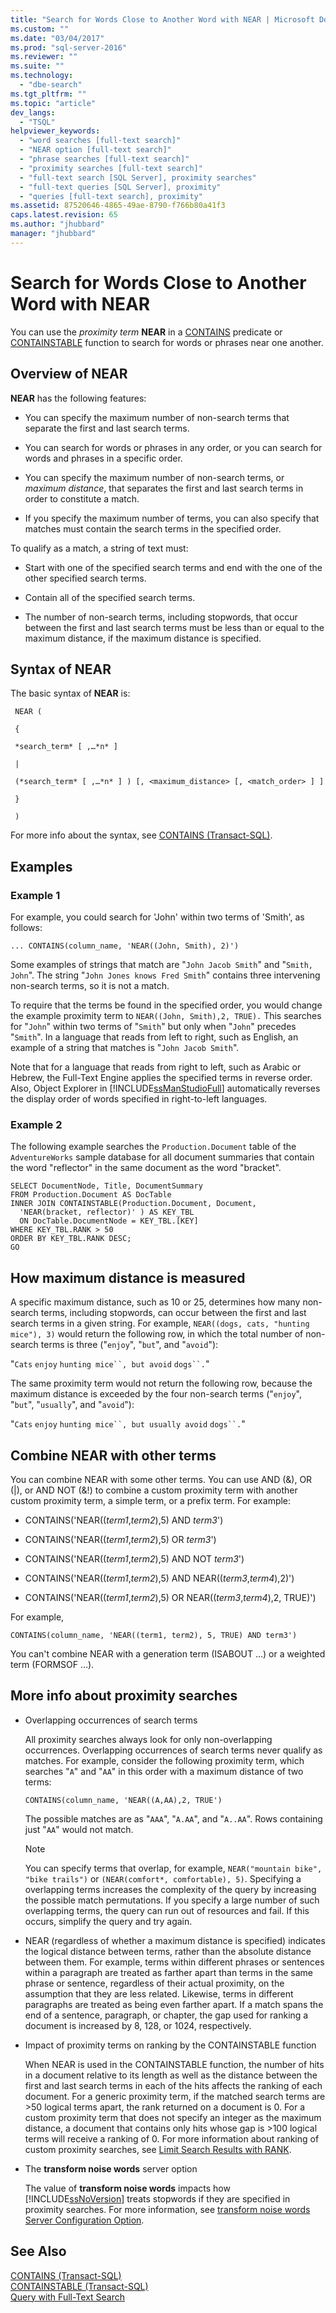 ```yaml
---
title: "Search for Words Close to Another Word with NEAR | Microsoft Docs"
ms.custom: ""
ms.date: "03/04/2017"
ms.prod: "sql-server-2016"
ms.reviewer: ""
ms.suite: ""
ms.technology: 
  - "dbe-search"
ms.tgt_pltfrm: ""
ms.topic: "article"
dev_langs: 
  - "TSQL"
helpviewer_keywords: 
  - "word searches [full-text search]"
  - "NEAR option [full-text search]"
  - "phrase searches [full-text search]"
  - "proximity searches [full-text search]"
  - "full-text search [SQL Server], proximity searches"
  - "full-text queries [SQL Server], proximity"
  - "queries [full-text search], proximity"
ms.assetid: 87520646-4865-49ae-8790-f766b80a41f3
caps.latest.revision: 65
ms.author: "jhubbard"
manager: "jhubbard"
---
```

# Search for Words Close to Another Word with NEAR
  You can use the *proximity term* **NEAR** in a [CONTAINS](../Topic/CONTAINS%20\(Transact-SQL\).md) predicate or [CONTAINSTABLE](../../relational-databases/system-functions/containstable-transact-sql.md) function to search for words or phrases near one another. 
  
##  <a name="Custom_NEAR"></a> Overview of NEAR  
**NEAR** has the following features:  
-   You can specify the maximum number of non-search terms that separate the first and last search terms.

-   You can search for words or phrases in any order, or you can search for words and phrases in a specific order.
  
-   You can specify the maximum number of non-search terms, or *maximum distance*, that separates the first and last search terms in order to constitute a match.  

-   If you specify the maximum number of terms, you can also specify that matches must contain the search terms in the specified order.

 
 To qualify as a match, a string of text must:  
  
-   Start with one of the specified search terms and end with the one of the other specified search terms.  
  
-   Contain all of the specified search terms.  
  
-   The number of non-search terms, including stopwords, that occur between the first and last search terms must be less than or equal to the maximum distance, if the maximum distance is specified.  
  
## Syntax of NEAR
The basic syntax of **NEAR** is:  

``` 
 NEAR (  
  
 {  
  
 *search_term* [ ,…*n* ]  
  
 |  
  
 (*search_term* [ ,…*n* ] ) [, <maximum_distance> [, <match_order> ] ]  
  
 }  
  
 )  
```

For more info about the syntax, see [CONTAINS &#40;Transact-SQL&#41;](../Topic/CONTAINS%20\(Transact-SQL\).md).  

## Examples
### Example 1
 For example, you could search for 'John' within two terms of 'Smith', as follows:  
  
```tsql
... CONTAINS(column_name, 'NEAR((John, Smith), 2)')
```  
  
 Some examples of strings that match are "`John Jacob Smith`" and "`Smith, John`". The string "`John Jones knows Fred Smith`" contains three intervening non-search terms, so it is not a match.  
  
 To require that the terms be found in the specified order, you would change the example proximity term to `NEAR((John, Smith),2, TRUE).` This searches for "`John`" within two terms of "`Smith`" but only when "`John`" precedes "`Smith`". In a language that reads from left to right, such as English, an example of a string that matches is "`John Jacob Smith`".  
  
 Note that for a language that reads from right to left, such as Arabic or Hebrew, the Full-Text Engine applies the specified terms in reverse order. Also, Object Explorer in [!INCLUDE[ssManStudioFull](../../advanced-analytics/r-services/includes/ssmanstudiofull-md.md)] automatically reverses the display order of words specified in right-to-left languages.   

### Example 2
 The following example searches the `Production.Document` table of the `AdventureWorks` sample database for all document summaries that contain the word "reflector" in the same document as the word "bracket".  
  
```tsql
SELECT DocumentNode, Title, DocumentSummary  
FROM Production.Document AS DocTable   
INNER JOIN CONTAINSTABLE(Production.Document, Document,  
  'NEAR(bracket, reflector)' ) AS KEY_TBL  
  ON DocTable.DocumentNode = KEY_TBL.[KEY]  
WHERE KEY_TBL.RANK > 50  
ORDER BY KEY_TBL.RANK DESC;  
GO  
``` 
 
## How maximum distance is measured  
 A specific maximum distance, such as 10 or 25, determines how many non-search terms, including stopwords, can occur between the first and last search terms in a given string. For example, `NEAR((dogs, cats, "hunting mice"), 3)` would return the following row, in which the total number of non-search terms is three ("`enjoy`", "`but`", and "`avoid`"):  
  
 "`Cats` `enjoy` `hunting mice``, but avoid` `dogs``.`"  
  
 The same proximity term would not return the following row, because the maximum distance is exceeded by the four non-search terms ("`enjoy`", "`but`", "`usually`", and "`avoid`"):  
  
 "`Cats` `enjoy` `hunting mice``, but usually avoid` `dogs``.`"  
  
## Combine NEAR with other terms  
 You can combine NEAR with some other terms. You can use AND (&), OR (|), or AND NOT (&!) to combine a custom proximity term with another custom proximity term, a simple term, or a prefix term. For example:  
  
-   CONTAINS('NEAR((*term1*,*term2*),5) AND *term3*')  
  
-   CONTAINS('NEAR((*term1*,*term2*),5) OR *term3*')  
  
-   CONTAINS('NEAR((*term1*,*term2*),5) AND NOT *term3*')  
  
-   CONTAINS('NEAR((*term1*,*term2*),5) AND NEAR((*term3*,*term4*),2)')  
  
-   CONTAINS('NEAR((*term1*,*term2*),5) OR NEAR((*term3*,*term4*),2, TRUE)')  
  
 For example,  
  
```  
CONTAINS(column_name, 'NEAR((term1, term2), 5, TRUE) AND term3')  
```  
  
 You can't combine NEAR with a generation term (ISABOUT …) or a weighted term (FORMSOF …).  
  
##  <a name="Additional_Considerations"></a> More info about proximity searches  
   
-   Overlapping occurrences of search terms  
  
     All proximity searches always look for only non-overlapping occurrences. Overlapping occurrences of search terms never qualify as matches. For example, consider the following proximity term, which searches "`A`" and "`AA`" in this order with a maximum distance of two terms:  
  
    ```  
    CONTAINS(column_name, 'NEAR((A,AA),2, TRUE')  
    ```  
  
     The possible matches are as "`AAA`", "`A.AA`", and "`A..AA`". Rows containing just "`AA`" would not match.  
  
    > [!NOTE]  
    >  You can specify terms that overlap, for example, `NEAR("mountain bike", "bike trails")` or `(NEAR(comfort*, comfortable), 5)`. Specifying a overlapping terms increases the complexity of the query by increasing the possible match permutations. If you specify a large number of such overlapping terms, the query can run out of resources and fail. If this occurs, simplify the query and try again.  
  
-   NEAR (regardless of whether a maximum distance is specified) indicates the logical distance between terms, rather than the absolute distance between them. For example, terms within different phrases or sentences within a paragraph are treated as farther apart than terms in the same phrase or sentence, regardless of their actual proximity, on the assumption that they are less related. Likewise, terms in different paragraphs are treated as being even farther apart. If a match spans the end of a sentence, paragraph, or chapter, the gap used for ranking a document is increased by 8, 128, or 1024, respectively.  
  
-   Impact of proximity terms on ranking by the CONTAINSTABLE function  
  
    When NEAR is used in the CONTAINSTABLE function, the number of hits in a document relative to its length as well as the distance between the first and last search terms in each of the hits affects the ranking of each document. For a generic proximity term, if the matched search terms are >50 logical terms apart, the rank returned on a document is 0. For a custom proximity term that does not specify an integer as the maximum distance, a document that contains only hits whose gap is >100 logical terms will receive a ranking of 0. For more information about ranking of custom proximity searches, see [Limit Search Results with RANK](../../relational-databases/search/limit-search-results-with-rank.md).  
  
-   The **transform noise words** server option  
  
     The value of **transform noise words** impacts how [!INCLUDE[ssNoVersion](../../advanced-analytics/r-services/includes/ssnoversion-md.md)] treats stopwords if they are specified in proximity searches. For more information, see [transform noise words Server Configuration Option](../../database-engine/configure/windows/transform-noise-words-server-configuration-option.md).   
  
## See Also  
 [CONTAINS &#40;Transact-SQL&#41;](../Topic/CONTAINS%20\(Transact-SQL\).md)  
 [CONTAINSTABLE &#40;Transact-SQL&#41;](../../relational-databases/system-functions/containstable-transact-sql.md)   
 [Query with Full-Text Search](../../relational-databases/search/query-with-full-text-search.md)   
